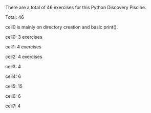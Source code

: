 There are a total of 46 exercises for this Python Discovery Piscine.

Total: 46

cell0 is mainly on directory creation and basic print().

cell0: 3 exercises


cell1: 4 exercises

cell2: 4 exercises

cell3: 4

cell4: 6

cell5: 15

cell6: 6

cell7: 4
